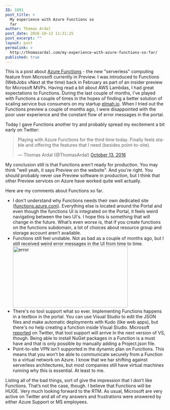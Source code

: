```yaml
---
ID: 1891
post_title: >
  My experience with Azure Functions so
  far
author: Thomas Ardal
post_date: 2016-10-13 11:31:25
post_excerpt: ""
layout: post
permalink: >
  http://thomasardal.com/my-experience-with-azure-functions-so-far/
published: true
---
```

This is a post about <a href="https://azure.microsoft.com/en-us/services/functions/" target="_blank">Azure Functions</a> - the new "serverless" computing feature from Microsoft currently in Preview. I was introduced to Functions (WebJobs vNext at the time) back in February as part of an insider preview for Microsoft MVPs. Having read a bit about AWS Lambdas, I had great expectations to Functions. During the last couple of months, I've played with Functions a couple of times in the hopes of finding a better solution of scaling service bus consumers on my startup <a href="https://elmah.io/">elmah.io</a>. When I tried out the Functions preview a couple of months ago, I were disappointed with the poor user experience and the constant flow of error messages in the portal.

Today I gave Functions another try and probably spread my excitement a bit early on Twitter:

<blockquote class="twitter-tweet" data-lang="en"><p lang="en" dir="ltr">Playing with Azure Functions for the third time today. Finally feels stable and offering the features that I need (besides point-to-site).</p>&mdash; Thomas Ardal (@ThomasArdal) <a href="https://twitter.com/ThomasArdal/status/786466837802455040">October 13, 2016</a></blockquote>
<script async src="//platform.twitter.com/widgets.js" charset="utf-8"></script>

My conclusion still is that Functions aren't ready for production. You may think "well yeah, it says Preview on the website". And you're right. You should probably never use Preview software in production, but I think that other Preview services on Azure have worked quite well actually.

Here are my comments about Functions so far.

<ul>
	<li>I don't understand why Functions needs their own dedicated site (<a href="http://functions.azure.com" target="_blank">functions.azure.com</a>). Everything else is located around the Portal and even though the functions UI is integrated on the Portal, it feels weird navigating between the two UI's. I hope this is something that will change in the future. What’s even worse is, that if you create functions on the functions subdomain, a lot of choices about resource group and storage account aren’t available.</li>
	<li>Functions still feel unstable. Not as bad as a couple of months ago, but I still received weird error messages in the UI from time to time.<br/><img src="http://thomasardal.com/wp-content/uploads/2016/10/error.png" alt="error" width="362" height="193" class="aligncenter size-full wp-image-1899" /></li>
	<li>There's no tool support what so ever. Implementing Functions happens in a textbox in the portal. You can use Visual Studio to edit the JSON files and make automatic deployments with Kudo (like web apps), but there's no help creating a function inside Visual Studio. Microsoft <a href="https://twitter.com/crandycodes/status/786514542956347393" target="_blank">reported</a> on Twitter, that tool support will arrive in the next version of VS, though. Being able to install NuGet packages in a Function is a must have and that is only possible by manually adding a Project.json file.</li>
	<li>Point-to-site VPN isn't supported in the dynamic plan on Functions. This means that you won’t be able to communicate securely from a Function to a virtual network on Azure. I know that we har shifting against serverless architectures, but most companies still have virtual machines running why this is essential. At least to me.</li>
</ul>

Listing all of the bad things, sort of give the impression that I don’t like Functions. That’s not the case, though. I believe that Functions will be HUGE. Very much looking forward to the RTM. As usual, Microsoft are very active on Twitter and all of my answers and frustrations were answered by either Azure Support or MS employees.